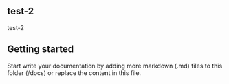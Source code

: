 ## test-2

test-2

## Getting started

Start write your documentation by adding more markdown (.md) files to this folder (/docs) or replace the content in this file.